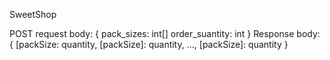 SweetShop

POST request body:
{
  pack_sizes: int[]
  order_suantity: int
}
Response body:
{
  [packSize: quantity,
  [packSize]: quantity,
  ...,
  [packSize]: quantity
}